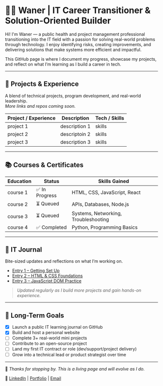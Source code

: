 # 👩‍💻 Waner | IT Career Transitioner & Solution-Oriented Builder

Hi! I'm Waner — a public health and project management professional transitioning into the IT field with a passion for solving real-world problems through technology. I enjoy identifying risks, creating improvements, and delivering solutions that make systems more efficient and impactful.

This GitHub page is where I document my progress, showcase my projects, and reflect on what I’m learning as I build a career in tech.

---

## 💼 Projects & Experience

A blend of technical projects, program development, and real-world leadership.  
*More links and repos coming soon.*

| Project / Experience | Description | Tech / Skills |
|----------------------|-------------|----------------|
| project 1 | description 1 | skills |
| project 2 | descriptoin 2 | skills |
| project 3 | description 3 | skills |

---

## 📚 Courses & Certificates

| Education | Status | Skills Gained |
|--------|--------|----------------|
| course 1 | ✅ In Progress | HTML, CSS, JavaScript, React |
| course 2 | ⏳ Queued | APIs, Databases, Node.js |
| course 3 |⏳ Queued | Systems, Networking, Troubleshooting |
| course 4 |  ✅ Completed | Python, Programming Basics |

---

## 📘 IT Journal

Bite-sized updates and reflections on what I’m working on.

- [Entry 1 – Getting Set Up](it-journal/entry-1.md)
- [Entry 2 – HTML & CSS Foundations](it-journal/entry-2.md)
- [Entry 3 – JavaScript DOM Practice](it-journal/entry-3.md)

> _Updated regularly as I build more projects and gain hands-on experience._

---

## 🎯 Long-Term Goals

- [x] Launch a public IT learning journal on GitHub  
- [x] Build and host a personal website  
- [ ] Complete 3+ real-world mini projects  
- [ ] Contribute to an open-source project  
- [ ] Land my first IT contract or role (dev/support/project delivery)  
- [ ] Grow into a technical lead or product strategist over time

---

📌 _Thanks for stopping by. This is a living page and will evolve as I do._

🔗 [LinkedIn](#) | [Portfolio](#) | [Email](#)
